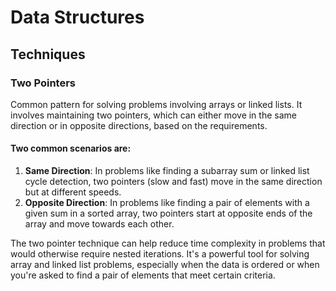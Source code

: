 # Data Structures

## Techniques

### Two Pointers

Common pattern for solving problems involving arrays or linked lists. It involves maintaining two pointers, which can either move in the same direction or in opposite directions, based on the requirements.

#### Two common scenarios are:

1. **Same Direction**: In problems like finding a subarray sum or linked list cycle detection, two pointers (slow and fast) move in the same direction but at different speeds.
2. **Opposite Direction**: In problems like finding a pair of elements with a given sum in a sorted array, two pointers start at opposite ends of the array and move towards each other.

The two pointer technique can help reduce time complexity in problems that would otherwise require nested iterations. It's a powerful tool for solving array and linked list problems, especially when the data is ordered or when you're asked to find a pair of elements that meet certain criteria.
